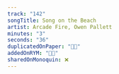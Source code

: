 ```yaml
---
track: "142"
songTitle: Song on the Beach
artist: Arcade Fire, Owen Pallett
minutes: "3"
seconds: "36"
duplicatedOnPaper: "👍🏻"
addedOnRYM: "👍🏻"
sharedOnMonoquin: ❌
---
```

